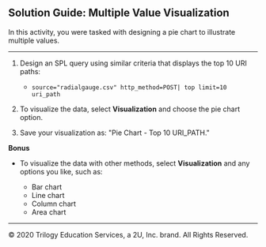 ## Solution Guide: Multiple Value Visualization 

In this activity, you were tasked with designing a pie chart to illustrate multiple values.  

--- 

1. Design an SPL query using similar criteria that displays the top 10 URI paths:
   - `source="radialgauge.csv" http_method=POST| top limit=10 uri_path`

2. To visualize the data, select **Visualization** and choose the pie chart option.  

3. Save your visualization as: "Pie Chart - Top 10 URI_PATH."

**Bonus**

- To visualize the data with other methods, select **Visualization** and any options you like, such as: 

    - Bar chart
    - Line chart
    - Column chart
    - Area chart

---

© 2020 Trilogy Education Services, a 2U, Inc. brand. All Rights Reserved.  
